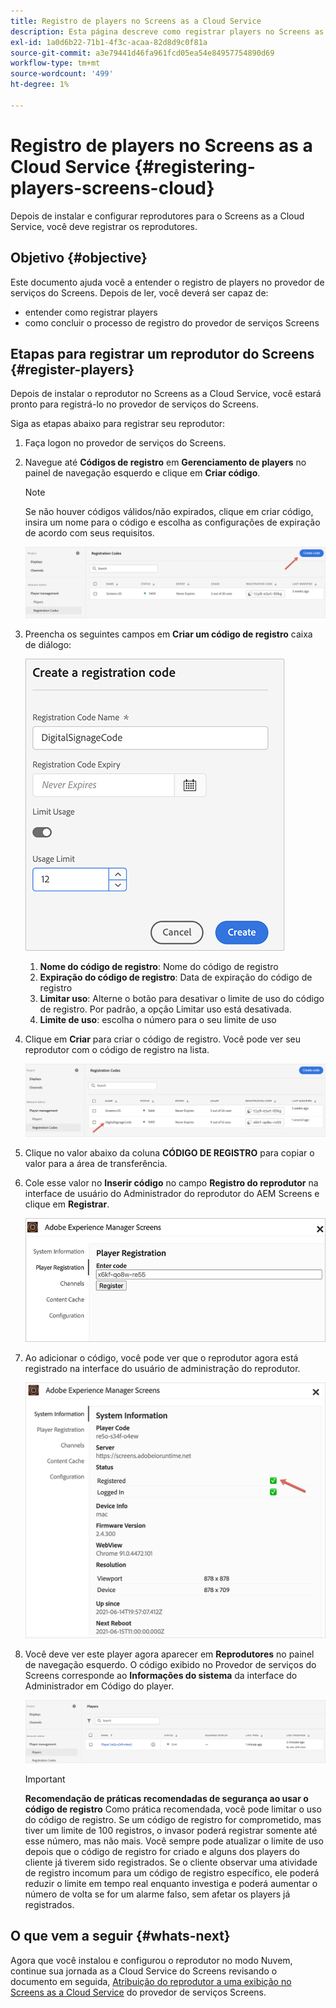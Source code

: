 ```yaml
---
title: Registro de players no Screens as a Cloud Service
description: Esta página descreve como registrar players no Screens as a Cloud Service.
exl-id: 1a0d6b22-71b1-4f3c-acaa-82d8d9c0f81a
source-git-commit: a3e79441d46fa961fcd05ea54e84957754890d69
workflow-type: tm+mt
source-wordcount: '499'
ht-degree: 1%

---
```


# Registro de players no Screens as a Cloud Service {#registering-players-screens-cloud}

Depois de instalar e configurar reprodutores para o Screens as a Cloud Service, você deve registrar os reprodutores.

## Objetivo {#objective}

Este documento ajuda você a entender o registro de players no provedor de serviços do Screens. Depois de ler, você deverá ser capaz de:

* entender como registrar players
* como concluir o processo de registro do provedor de serviços Screens

## Etapas para registrar um reprodutor do Screens {#register-players}

Depois de instalar o reprodutor no Screens as a Cloud Service, você estará pronto para registrá-lo no provedor de serviços do Screens.

Siga as etapas abaixo para registrar seu reprodutor:

1. Faça logon no provedor de serviços do Screens.

1. Navegue até **Códigos de registro** em **Gerenciamento de players** no painel de navegação esquerdo e clique em **Criar código**.

   >[!NOTE]
   >Se não houver códigos válidos/não expirados, clique em criar código, insira um nome para o código e escolha as configurações de expiração de acordo com seus requisitos.

   ![imagem](/help/screens-cloud/assets/player/register-player1.png)

1. Preencha os seguintes campos em **Criar um código de registro** caixa de diálogo:

   ![imagem](/help/screens-cloud/assets/player/register-player2.png)

   1. **Nome do código de registro**: Nome do código de registro
   1. **Expiração do código de registro**: Data de expiração do código de registro
   1. **Limitar uso**: Alterne o botão para desativar o limite de uso do código de registro. Por padrão, a opção Limitar uso está desativada.
   1. **Limite de uso**: escolha o número para o seu limite de uso

1. Clique em **Criar** para criar o código de registro. Você pode ver seu reprodutor com o código de registro na lista.

   ![imagem](/help/screens-cloud/assets/player/register-player3.png)

1. Clique no valor abaixo da coluna **CÓDIGO DE REGISTRO**  para copiar o valor para a área de transferência.

1. Cole esse valor no **Inserir código** no campo **Registro do reprodutor** na interface de usuário do Administrador do reprodutor do AEM Screens e clique em **Registrar**.

   ![imagem](/help/screens-cloud/assets/player/register-player4.png)


1. Ao adicionar o código, você pode ver que o reprodutor agora está registrado na interface do usuário de administração do reprodutor.

   ![imagem](/help/screens-cloud/assets/player/register-player5.png)

1. Você deve ver este player agora aparecer em **Reprodutores** no painel de navegação esquerdo. O código exibido no Provedor de serviços do Screens corresponde ao **Informações do sistema** da interface do Administrador em Código do player.

   ![imagem](/help/screens-cloud/assets/player/register-player6.png)

   >[!IMPORTANT]
   >**Recomendação de práticas recomendadas de segurança ao usar o código de registro**
   >Como prática recomendada, você pode limitar o uso do código de registro. Se um código de registro for comprometido, mas tiver um limite de 100 registros, o invasor poderá registrar somente até esse número, mas não mais. Você sempre pode atualizar o limite de uso depois que o código de registro for criado e alguns dos players do cliente já tiverem sido registrados. Se o cliente observar uma atividade de registro incomum para um código de registro específico, ele poderá reduzir o limite em tempo real enquanto investiga e poderá aumentar o número de volta se for um alarme falso, sem afetar os players já registrados.


## O que vem a seguir {#whats-next}

Agora que você instalou e configurou o reprodutor no modo Nuvem, continue sua jornada as a Cloud Service do Screens revisando o documento em seguida, [Atribuição do reprodutor a uma exibição no Screens as a Cloud Service](/help/screens-cloud/managing-players-registration/assigning-player-display.md) do provedor de serviços Screens.
